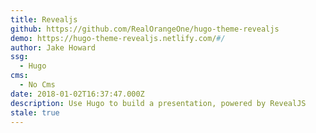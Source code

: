 ```yaml
---
title: Revealjs
github: https://github.com/RealOrangeOne/hugo-theme-revealjs
demo: https://hugo-theme-revealjs.netlify.com/#/
author: Jake Howard
ssg:
  - Hugo
cms:
  - No Cms
date: 2018-01-02T16:37:47.000Z
description: Use Hugo to build a presentation, powered by RevealJS
stale: true
---
```

